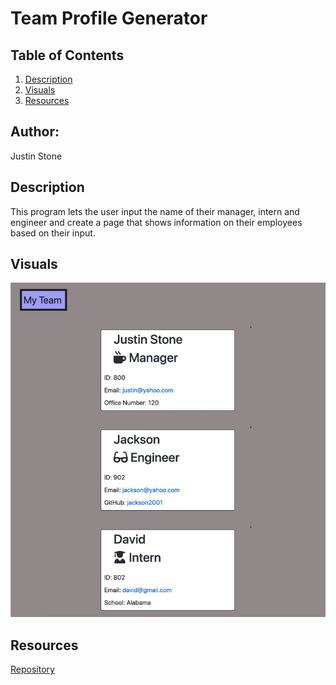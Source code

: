 # Team Profile Generator

## Table of Contents 
1. [Description](#description)
2.  [Visuals](#visuals)
3. [Resources](#resources)

## Author:

Justin Stone

## Description
This program lets the user input the name of their manager, intern and engineer and create a page that shows information on their employees based on their input.

## Visuals
![pic1](./page.jpg)

## Resources

[Repository](https://github.com/Justinstone2001/profile)

